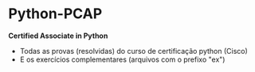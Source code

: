 # Python-PCAP
**Certified Associate in Python**
 - Todas as provas (resolvidas) do curso de certificação python (Cisco)
 - E os exercícios complementares (arquivos com o prefixo "ex")
